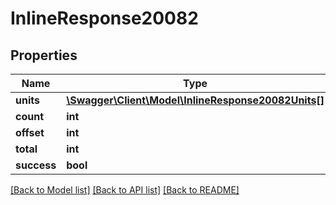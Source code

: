 # InlineResponse20082

## Properties
Name | Type | Description | Notes
------------ | ------------- | ------------- | -------------
**units** | [**\Swagger\Client\Model\InlineResponse20082Units[]**](InlineResponse20082Units.md) |  | [optional] 
**count** | **int** |  | [optional] 
**offset** | **int** |  | [optional] 
**total** | **int** |  | [optional] 
**success** | **bool** |  | [optional] 

[[Back to Model list]](../../README.md#documentation-for-models) [[Back to API list]](../../README.md#documentation-for-api-endpoints) [[Back to README]](../../README.md)

